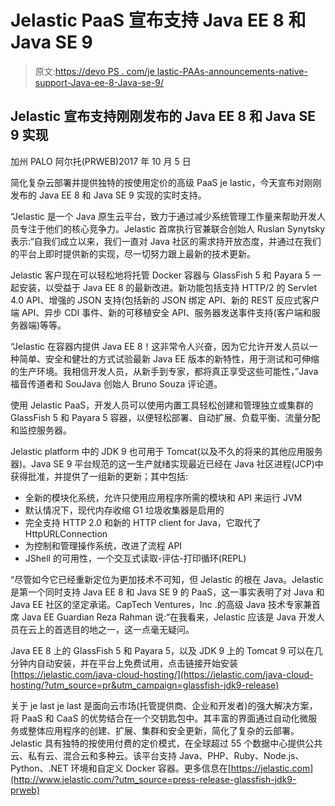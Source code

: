 # Jelastic PaaS 宣布支持 Java EE 8 和 Java SE 9

> 原文:[https://devo PS . com/je lastic-PAAs-announcements-native-support-Java-ee-8-Java-se-9/](https://devops.com/jelastic-paas-announces-native-support-java-ee-8-java-se-9/)

## Jelastic 宣布支持刚刚发布的 Java EE 8 和 Java SE 9 实现

加州 PALO 阿尔托(PRWEB)2017 年 10 月 5 日

简化复杂云部署并提供独特的按使用定价的高级 PaaS je lastic，今天宣布对刚刚发布的 Java EE 8 和 Java SE 9 实现的实时支持。

“Jelastic 是一个 Java 原生云平台，致力于通过减少系统管理工作量来帮助开发人员专注于他们的核心竞争力。Jelastic 首席执行官兼联合创始人 Ruslan Synytsky 表示:“自我们成立以来，我们一直对 Java 社区的需求持开放态度，并通过在我们的平台上即时提供新的实现，尽一切努力跟上最新的技术更新。

Jelastic 客户现在可以轻松地将托管 Docker 容器与 GlassFish 5 和 Payara 5 一起安装，以受益于 Java EE 8 的最新改进。新功能包括支持 HTTP/2 的 Servlet 4.0 API、增强的 JSON 支持(包括新的 JSON 绑定 API、新的 REST 反应式客户端 API、异步 CDI 事件、新的可移植安全 API、服务器发送事件支持(客户端和服务器端)等等。

“Jelastic 在容器内提供 Java EE 8！这非常令人兴奋，因为它允许开发人员以一种简单、安全和健壮的方式试验最新 Java EE 版本的新特性，用于测试和可伸缩的生产环境。我相信开发人员，从新手到专家，都将真正享受这些可能性，”Java 福音传道者和 SouJava 创始人 Bruno Souza 评论道。

使用 Jelastic PaaS，开发人员可以使用内置工具轻松创建和管理独立或集群的 GlassFish 5 和 Payara 5 容器，以便轻松部署、自动扩展、负载平衡、流量分配和监控服务器。

Jelastic platform 中的 JDK 9 也可用于 Tomcat(以及不久的将来的其他应用服务器)。Java SE 9 平台规范的这一生产就绪实现最近已经在 Java 社区进程(JCP)中获得批准，并提供了一组新的更新；其中包括:

*   全新的模块化系统，允许只使用应用程序所需的模块和 API 来运行 JVM
*   默认情况下，现代内存收缩 G1 垃圾收集器是启用的
*   完全支持 HTTP 2.0 和新的 HTTP client for Java，它取代了 HttpURLConnection
*   为控制和管理操作系统，改进了流程 API
*   JShell 的可用性，一个交互式读取-评估-打印循环(REPL)

“尽管如今它已经重新定位为更加技术不可知，但 Jelastic 的根在 Java。Jelastic 是第一个同时支持 Java EE 8 和 Java SE 9 的 PaaS，这一事实表明了对 Java 和 Java EE 社区的坚定承诺。CapTech Ventures，Inc .的高级 Java 技术专家兼首席 Java EE Guardian Reza Rahman 说:“在我看来，Jelastic 应该是 Java 开发人员在云上的首选目的地之一，这一点毫无疑问。

Java EE 8 上的 GlassFish 5 和 Payara 5，以及 JDK 9 上的 Tomcat 9 可以在几分钟内自动安装，并在平台上免费试用，点击链接开始安装[https://jelastic.com/java-cloud-hosting/](https://jelastic.com/java-cloud-hosting/?utm_source=pr&utm_campaign=glassfish-jdk9-release)

关于 je last
je last 是面向云市场(托管提供商、企业和开发者)的强大解决方案，将 PaaS 和 CaaS 的优势结合在一个交钥匙包中。其丰富的界面通过自动化微服务或整体应用程序的创建、扩展、集群和安全更新，简化了复杂的云部署。Jelastic 具有独特的按使用付费的定价模式，在全球超过 55 个数据中心提供公共云、私有云、混合云和多种云。该平台支持 Java、PHP、Ruby、Node.js、Python、.NET 环境和自定义 Docker 容器。更多信息在[https://jelastic.com](http://www.jelastic.com/?utm_source=press-release-glassfish-jdk9-prweb)